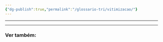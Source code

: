 ```yaml
---
{"dg-publish":true,"permalink":"/glossario-tri/vitimizacao/"}
---
```


---










----

### Ver também:





